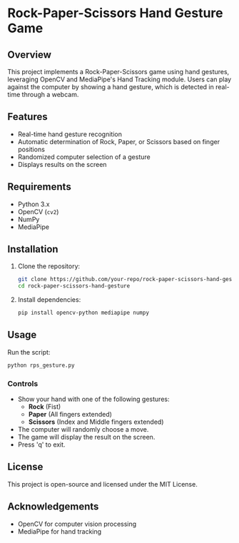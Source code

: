 # Rock-Paper-Scissors Hand Gesture Game

## Overview

This project implements a Rock-Paper-Scissors game using hand gestures, leveraging OpenCV and MediaPipe's Hand Tracking module. Users can play against the computer by showing a hand gesture, which is detected in real-time through a webcam.

## Features

- Real-time hand gesture recognition
- Automatic determination of Rock, Paper, or Scissors based on finger positions
- Randomized computer selection of a gesture
- Displays results on the screen

## Requirements

- Python 3.x
- OpenCV (`cv2`)
- NumPy
- MediaPipe

## Installation

1. Clone the repository:
   ```bash
   git clone https://github.com/your-repo/rock-paper-scissors-hand-gesture.git
   cd rock-paper-scissors-hand-gesture
   ```
2. Install dependencies:
   ```bash
   pip install opencv-python mediapipe numpy
   ```

## Usage

Run the script:

```bash
python rps_gesture.py
```

### Controls

- Show your hand with one of the following gestures:
  - **Rock** (Fist)
  - **Paper** (All fingers extended)
  - **Scissors** (Index and Middle fingers extended)
- The computer will randomly choose a move.
- The game will display the result on the screen.
- Press 'q' to exit.

## License

This project is open-source and licensed under the MIT License.

## Acknowledgements

- OpenCV for computer vision processing
- MediaPipe for hand tracking

